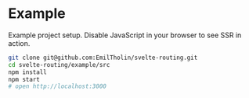 # Example

Example project setup. Disable JavaScript in your browser to see SSR in action.

```bash
git clone git@github.com:EmilTholin/svelte-routing.git
cd svelte-routing/example/src
npm install
npm start
# open http://localhost:3000
```
